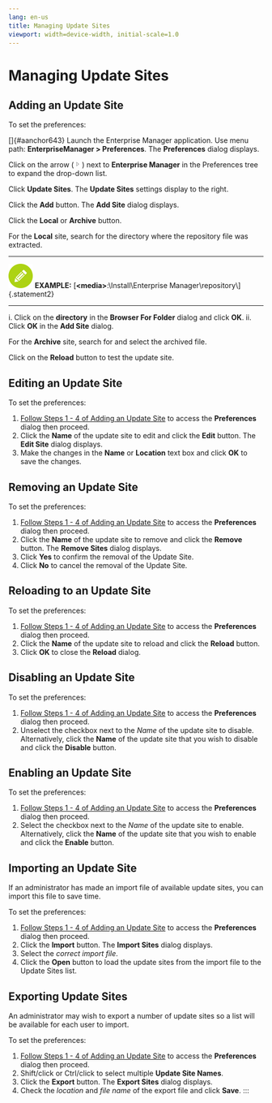 ```yaml
---
lang: en-us
title: Managing Update Sites
viewport: width=device-width, initial-scale=1.0
---
```


# Managing Update Sites

## Adding an Update Site

To set the preferences:

[]{#aanchor643} Launch the Enterprise Manager application. 
Use menu path: **EnterpriseManager \> Preferences**. The **Preferences**
dialog displays.

Click on the arrow (![Expand Arrow ](../../../Resources/Images/EM/EMarrowtoexpand.png "Expand Arrow "))
next to **Enterprise Manager** in the Preferences tree to expand the
drop-down list.

Click **Update Sites**. The **Update Sites** settings display to the
right.

Click the **Add** button. The **Add Site** dialog displays.

Click the **Local** or **Archive** button.

For the **Local** site, search for the directory where the repository
file was extracted.

  --------------------------------------------------------------------------------------------------------------------------------- ---------------------------------------------------------------------------------------
  ![White pencil icon on green circular background](../../../Resources/Images/example-icon(48x48).png "Example icon")   **EXAMPLE:** [**\<media\>**:\\Install\\Enterprise Manager\\repository\\]{.statement2}
  --------------------------------------------------------------------------------------------------------------------------------- ---------------------------------------------------------------------------------------

i.  Click on the **directory** in the **Browser For Folder** dialog and
    click **OK**.
ii. Click **OK** in the **Add Site** dialog.

For the **Archive** site, search for and select the archived file.

Click on the **Reload** button to test the update site.

## Editing an Update Site

To set the preferences:

1.  [Follow Steps 1 - 4 of Adding an Update Site](#Adding) to access the
    **Preferences** dialog then proceed.
2.  Click the **Name** of the update site to edit and click the **Edit**
    button. The **Edit Site** dialog displays.
3.  Make the changes in the **Name** or **Location** text box and click
    **OK** to save the changes.

## Removing an Update Site

To set the preferences:

1.  [Follow Steps 1 - 4 of Adding an Update Site](#Adding) to access the
    **Preferences** dialog then proceed.
2.  Click the **Name** of the update site to remove and click the
    **Remove** button. The **Remove Sites** dialog displays.
3.  Click **Yes** to confirm the removal of the Update Site.
4.  Click **No** to cancel the removal of the Update Site.

## Reloading to an Update Site

To set the preferences:

1.  [Follow Steps 1 - 4 of Adding an Update Site](#Adding) to access the
    **Preferences** dialog then proceed.
2.  Click the **Name** of the update site to reload and click the
    **Reload** button.
3.  Click **OK** to close the **Reload** dialog.

## Disabling an Update Site

To set the preferences:

1.  [Follow Steps 1 - 4 of Adding an Update Site](#Adding) to access the
    **Preferences** dialog then proceed.
2.  Unselect the checkbox next to the *Name* of the update site to
    disable. Alternatively, click the **Name** of the update site that
    you wish to disable and click the **Disable** button.

## Enabling an Update Site

To set the preferences:

1.  [Follow Steps 1 - 4 of Adding an Update Site](#Adding) to access the
    **Preferences** dialog then proceed.
2.  Select the checkbox next to the *Name* of the update site to enable.
    Alternatively, click the **Name** of the update site that you wish
    to enable and click the **Enable** button.

## Importing an Update Site

If an administrator has made an import file of available update sites,
you can import this file to save time.

To set the preferences:

1.  [Follow Steps 1 - 4 of Adding an Update Site](#Adding) to access the
    **Preferences** dialog then proceed.
2.  Click the **Import** button. The **Import Sites** dialog displays.
3.  Select the *correct import file*.
4.  Click the **Open** button to load the update sites from the import
    file to the Update Sites list.

## Exporting Update Sites

An administrator may wish to export a number of update sites so a list
will be available for each user to import.

To set the preferences:

1.  [Follow Steps 1 - 4 of Adding an Update Site](#Adding) to access the
    **Preferences** dialog then proceed.
2.  Shift/click or Ctrl/click to select multiple **Update Site Names**.
3.  Click the **Export** button. The **Export Sites** dialog displays.
4.  Check the *location* and *file name* of the export file and click
    **Save**.
:::

 

